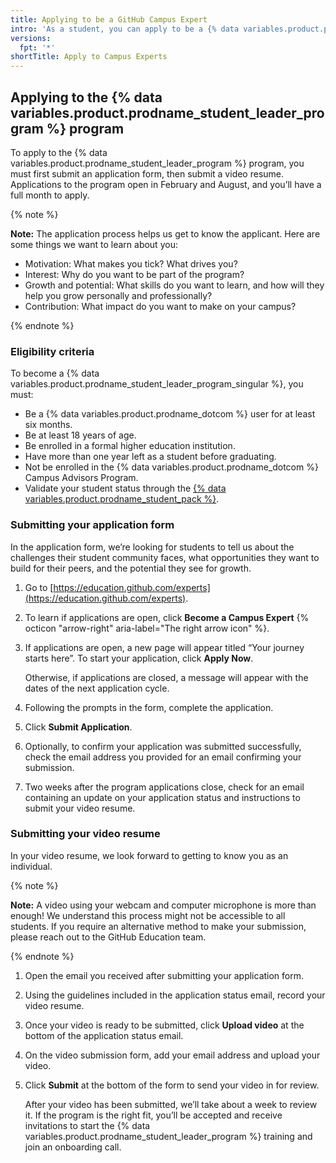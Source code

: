 ```yaml
---
title: Applying to be a GitHub Campus Expert
intro: 'As a student, you can apply to be a {% data variables.product.prodname_student_leader_program_singular %} to gain new skills and grow your college’s technical community.'
versions:
  fpt: '*'
shortTitle: Apply to Campus Experts
---
```


## Applying to the {% data variables.product.prodname_student_leader_program %} program

To apply to the {% data variables.product.prodname_student_leader_program %} program, you must first submit an application form, then submit a video resume. Applications to the program open in February and August, and you’ll have a full month to apply.

{% note %}

**Note:** The application process helps us get to know the applicant. Here are some things we want to learn about you:
- Motivation: What makes you tick? What drives you?
- Interest: Why do you want to be part of the program?
- Growth and potential: What skills do you want to learn, and how will they help you grow personally and professionally?
- Contribution: What impact do you want to make on your campus?

{% endnote %}

### Eligibility criteria

To become a {% data variables.product.prodname_student_leader_program_singular %}, you must:

- Be a {% data variables.product.prodname_dotcom %} user for at least six months.
- Be at least 18 years of age.
- Be enrolled in a formal higher education institution.
- Have more than one year left as a student before graduating.
- Not be enrolled in the {% data variables.product.prodname_dotcom %} Campus Advisors Program.
- Validate your student status through the [{% data variables.product.prodname_student_pack %}](https://education.github.com/pack).

### Submitting your application form

In the application form, we’re looking for students to tell us about the challenges their student community faces, what opportunities they want to build for their peers, and the potential they see for growth.
1. Go to [https://education.github.com/experts](https://education.github.com/experts).
1. To learn if applications are open, click **Become a Campus Expert** {% octicon "arrow-right" aria-label="The right arrow icon" %}.
1. If applications are open, a new page will appear titled “Your journey starts here”. To start your application, click **Apply Now**.

   Otherwise, if applications are closed, a message will appear with the dates of the next application cycle.
1. Following the prompts in the form, complete the application.
1. Click **Submit Application**.
1. Optionally, to confirm your application was submitted successfully, check the email address you provided for an email confirming your submission.
1. Two weeks after the program applications close, check for an email containing an update on your application status and instructions to submit your video resume.

### Submitting your video resume

In your video resume, we look forward to getting to know you as an individual.

{% note %}

**Note:** A video using your webcam and computer microphone is more than enough! We understand this process might not be accessible to all students. If you require an alternative method to make your submission, please reach out to the GitHub Education team.

{% endnote %}

1. Open the email you received after submitting your application form.
1. Using the guidelines included in the application status email, record your video resume.
1. Once your video is ready to be submitted, click **Upload video** at the bottom of the application status email.
1. On the video submission form, add your email address and upload your video.
1. Click **Submit** at the bottom of the form to send your video in for review.

   After your video has been submitted, we’ll take about a week to review it. If the program is the right fit, you’ll be accepted and receive invitations to start the {% data variables.product.prodname_student_leader_program %} training and join an onboarding call.
